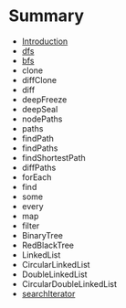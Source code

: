 # Summary

* [Introduction](README.md)
* [dfs](dfs.md)
* [bfs](bfs.md)
* clone
* diffClone
* diff
* deepFreeze
* deepSeal
* nodePaths
* paths
* findPath
* findPaths
* findShortestPath
* diffPaths
* forEach
* find
* some
* every
* map
* filter
* BinaryTree
* RedBlackTree
* LinkedList
* CircularLinkedList
* DoubleLinkedList
* CircularDoubleLinkedList
* [searchIterator](searchiterator.md)

